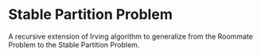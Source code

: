 # Stable Partition Problem

A recursive extension of Irving algorithm to generalize from the Roommate Problem to the Stable Partition Problem.
